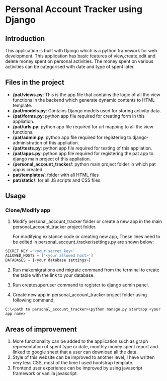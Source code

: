 # Personal Account Tracker using Django    

## Introduction
This application is built with Django which is a python framework for web development.
This application has basic features of view,create,edit and delete money spent on personal activities. The money spent on various activities can be categorised with date and type of spent later.
## Files in the project
- **/pat/views.py**: This is the app file that contains the logic of all the view functions in the backend which generate dynamic contents to HTML template.
- **/pat/models.py**: Contains Django models used for storing activity data.
- **/pat/forms.py**: python app file  required for creating form in this appliation.
- **/pat/urls.py**: python app file  required for url mapping to all the view functions.
- **/pat/admin.py**: python app file  required for registering to django-administration of this appliation.
- **/pat/tests.py**: python app file  required for testing of this appliation.
- **/pat/apps.py**: python app file  required for registering the pat app to django main project of this appliation.
- **/personal_account_tracker/**: python main project folder in which pat app is created.
- **pat/templates/**: folder with all HTML files
- **pat/static/**: for all JS scripts and CSS files
## Usage
### Clone/Modify app
1. Modify personal_account_tracker folder or create a new app in the main personal_account_tracker project folder.

    For modifying existance code or creating new app, These lines need to be edited in personal_account_tracker/settings.py are shown below:
```python
SECRET_KEY ='<your secret key>'
ALLOWED_HOSTS = ['<your allowed host>']
DATABASES = {<your database settings>}
```
2. Run makemigrations and migrate command from the terminal to create the table with the link to your database.

3. Run createsuperuser command to register to django admin panel.

4. Create new app in personal_account_tracker project folder using following command,
    
```console
C:\<path to personal_account_tracker>\python manage.py startapp <your app name>
```
## Areas of improvement
1. More functionality can be added to the application such as graph representation of spent type or date, monthly money spent report and linked to google  sheet that a user can download all the data.
2. Style of this website can be improved to another level, I have written very less CSS, most of the time I used bootstrap template.
3. Frontend user experience can be improved by using javascript framework or vanilla javascript.